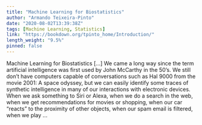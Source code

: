 ```yaml
---
title: "Machine Learning for Biostatistics"
author: "Armando Teixeira-Pinto"
date: "2020-08-02T13:39:38Z"
tags: [Machine Learning, Statistics]
link: "https://bookdown.org/tpinto_home/Introduction/"
length_weight: "9.5%"
pinned: false
---
```


Machine Learning for Biostatistics [...] We came a long way since the term artificial intelligence was first used by
John McCarthy in the 50’s. We still don’t have computers capable of conversations
such as Hal 9000 from the movie 2001: A space odyssey, but we can easily
identify some traces of synthetic intelligence in many of our interactions
with electronic devices. When we ask something to Siri or Alexa, when we do a
search in the web, when we get recommendations for
movies or shopping, when our car “reacts” to the proximity of other objects,
when our spam email is filtered,
when we play ...
